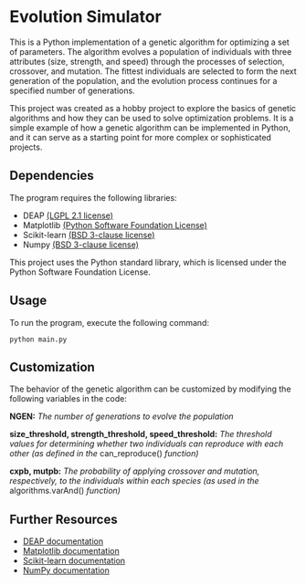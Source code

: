 # Evolution Simulator

This is a Python implementation of a genetic algorithm for optimizing a set of parameters. The algorithm evolves a population of individuals with three attributes (size, strength, and speed) through the processes of selection, crossover, and mutation. The fittest individuals are selected to form the next generation of the population, and the evolution process continues for a specified number of generations.

This project was created as a hobby project to explore the basics of genetic algorithms and how they can be used to solve optimization problems. It is a simple example of how a genetic algorithm can be implemented in Python, and it can serve as a starting point for more complex or sophisticated projects.

## Dependencies

The program requires the following libraries:

- DEAP [(LGPL 2.1 license)](https://github.com/thorbjoernheise/evolution-simulator/blob/main/LICENSES/deap.txt)
- Matplotlib [(Python Software Foundation License)](https://github.com/thorbjoernheise/evolution-simulator/blob/main/LICENSES/matplotlib.txt)
- Scikit-learn [(BSD 3-clause license)](https://github.com/thorbjoernheise/evolution-simulator/blob/main/LICENSES/scikit-learn.txt)
- Numpy [(BSD 3-clause license)](https://github.com/thorbjoernheise/evolution-simulator/blob/main/LICENSES/numpy.txt)

This project uses the Python standard library, which is licensed under the Python Software Foundation License.

## Usage

To run the program, execute the following command:

```
python main.py
```

## Customization

The behavior of the genetic algorithm can be customized by modifying the following variables in the code:

__NGEN:__ *The number of generations to evolve the population*
 
__size_threshold, strength_threshold, speed_threshold:__ *The threshold values for determining whether two individuals can reproduce with each other (as defined in the* can_reproduce() *function)* 
 
__cxpb, mutpb:__ *The probability of applying crossover and mutation, respectively, to the individuals within each species (as used in the* algorithms.varAnd() *function)*


## Further Resources

- [DEAP documentation](https://deap.readthedocs.io/en/stable/)
- [Matplotlib documentation](https://matplotlib.org/stable/documentation/index.html)
- [Scikit-learn documentation](https://scikit-learn.org/stable/documentation.html)
- [NumPy documentation](https://numpy.org/doc/stable/)

